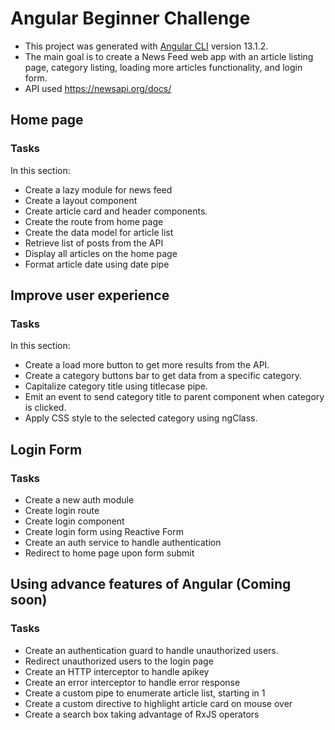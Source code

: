 # Angular Beginner Challenge

- This project was generated with [Angular CLI](https://github.com/angular/angular-cli) version 13.1.2.
- The main goal is to create a News Feed web app with an article listing page, category listing, loading more articles functionality, and login form.
- API used https://newsapi.org/docs/ 

## Home page

### Tasks

In this section:

- Create a lazy module for news feed
- Create a layout component
- Create article card and header components.
- Create the route from home page 
- Create the data model for article list
- Retrieve list of posts from the API
- Display all articles on the home page
- Format article date using date pipe


## Improve user experience

### Tasks

In this section:

- Create a load more button to get more results from the API.
- Create a category buttons bar to get data from a specific category.
- Capitalize category title using titlecase pipe.
- Emit an event to send category title to parent component when category is clicked.
- Apply CSS style to the selected category using ngClass.


## Login Form

### Tasks 

- Create a new auth module
- Create login route
- Create login component
- Create login form using Reactive Form
- Create an auth service to handle authentication
- Redirect to home page upon form submit


## Using advance features of Angular (Coming soon)

### Tasks

- Create an authentication guard to handle unauthorized users.
- Redirect unauthorized users to the login page
- Create an HTTP interceptor to handle apikey
- Create an error interceptor to handle error response
- Create a custom pipe to enumerate article list, starting in 1
- Create a custom directive to highlight article card on mouse over
- Create a search box taking advantage of RxJS operators


